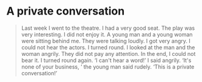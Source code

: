 # A private conversation

> Last week I went to the theatre. I had a very good seat. The play was very interesting. I did not enjoy it. A young man and a young woman were sitting behind me. 
They were talking loudly. I got very angry. I could not hear the actors. I turned round. I looked at the man and the woman angrily. 
They did not pay any attention. In the end, I could not bear it. I turned round again. ‘I can't hear a word!’ I said angrily.
‘It's none of your business, ’ the young man said rudely. ‘This is a private conversation!’
